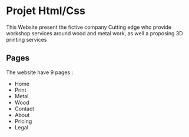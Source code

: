 # Projet Html/Css

This Website present the fictive company Cutting edge who provide workshop services around wood and metal work, as well a proposing 3D printing services

## Pages

The website have 9 pages :

- Home
- Print
- Metal
- Wood
- Contact
- About
- Pricing
- Legal

